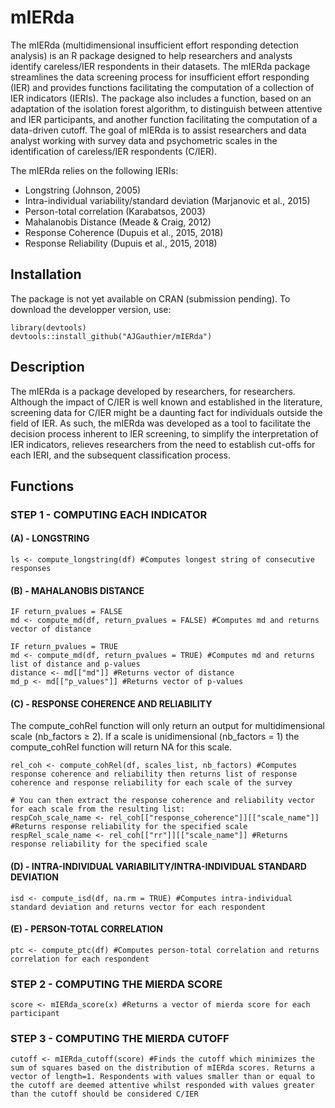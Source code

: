 # mIERda
The mIERda (multidimensional insufficient effort responding detection analysis) is an R package designed to help researchers and analysts identify careless/IER respondents in their datasets. The mIERda package streamlines the data screening process for insufficient effort responding (IER) and provides functions facilitating the computation of a collection of IER indicators (IERIs). The package also includes a function, based on an adaptation of the isolation forest algorithm, to distinguish between attentive and IER participants, and another function facilitating the computation of a data-driven cutoff. The goal of mIERda is to assist researchers and data analyst working with survey data and psychometric scales in the identification of careless/IER respondents (C/IER).

The mIERda relies on the following IERIs:
- Longstring (Johnson, 2005)
- Intra-individual variability/standard deviation (Marjanovic et al., 2015)
- Person-total correlation  (Karabatsos, 2003)
- Mahalanobis Distance (Meade & Craig, 2012)
- Response Coherence (Dupuis et al., 2015, 2018)
- Response Reliability (Dupuis et al., 2015, 2018)

## Installation
The package is not yet available on CRAN (submission pending). To download the developper version, use:

```{r}
library(devtools)
devtools::install_github("AJGauthier/mIERda")
```

## Description
The mIERda is a package developed by researchers, for researchers. Although the impact of C/IER is well known and established in the literature, screening data for C/IER might be a daunting fact for individuals outside the field of IER. As such, the mIERda was developed as a tool to facilitate the decision process inherent to IER screening, to simplify the interpretation of IER indicators, relieves researchers from the need to establish cut-offs for each IERI, and the subsequent classification process.

## Functions
### STEP 1 - COMPUTING EACH INDICATOR
#### (A) - LONGSTRING
```{r}
ls <- compute_longstring(df) #Computes longest string of consecutive responses
```

#### (B) - MAHALANOBIS DISTANCE
```{r}
IF return_pvalues = FALSE
md <- compute_md(df, return_pvalues = FALSE) #Computes md and returns vector of distance

IF return_pvalues = TRUE
md <- compute_md(df, return_pvalues = TRUE) #Computes md and returns list of distance and p-values
distance <- md[["md"]] #Returns vector of distance
md_p <- md[["p_values"]] #Returns vector of p-values 
```

#### (C) - RESPONSE COHERENCE AND RELIABILITY
The compute_cohRel function will only return an output for multidimensional scale (nb_factors ≥ 2). If a scale is unidimensional (nb_factors = 1) the compute_cohRel function will return NA for this scale.
```{r}
rel_coh <- compute_cohRel(df, scales_list, nb_factors) #Computes response coherence and reliability then returns list of response coherence and response reliability for each scale of the survey

# You can then extract the response coherence and reliability vector for each scale from the resulting list:
respCoh_scale_name <- rel_coh[["response_coherence"]][["scale_name"]] #Returns response reliability for the specified scale 
respRel_scale_name <- rel_coh[["rr"]][["scale_name"]] #Returns response reliability for the specified scale
```

#### (D) - INTRA-INDIVIDUAL VARIABILITY/INTRA-INDIVIDUAL STANDARD DEVIATION
```{r}
isd <- compute_isd(df, na.rm = TRUE) #Computes intra-individual standard deviation and returns vector for each respondent
```

#### (E) - PERSON-TOTAL CORRELATION
```{r}
ptc <- compute_ptc(df) #Computes person-total correlation and returns correlation for each respondent
```

### STEP 2 - COMPUTING THE MIERDA SCORE
```{r}
score <- mIERda_score(x) #Returns a vector of mierda score for each participant
```

### STEP 3 - COMPUTING THE MIERDA CUTOFF 
```{r}
cutoff <- mIERda_cutoff(score) #Finds the cutoff which minimizes the sum of squares based on the distribution of mIERda scores. Returns a vector of length=1. Respondents with values smaller than or equal to the cutoff are deemed attentive whilst responded with values greater than the cutoff should be considered C/IER
```
